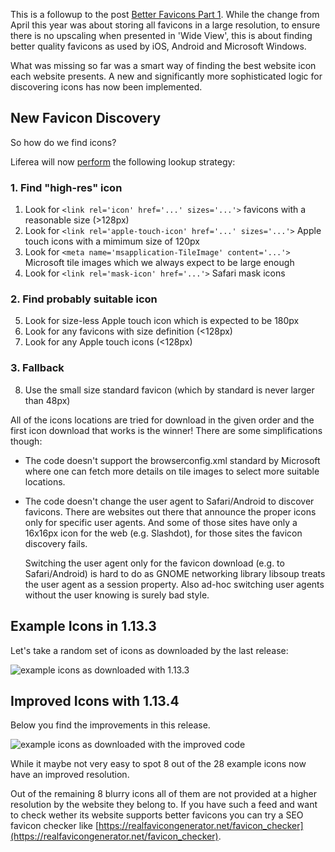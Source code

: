 This is a followup to the post [Better Favicons Part 1](Better-Favicons-Part-1). While the
change from April this year was about storing all favicons in a large resolution, to ensure
there is no upscaling when presented in 'Wide View', this is about finding better quality favicons
as used by iOS, Android and Microsoft Windows.

What was missing so far was a smart way of finding the best website icon each website presents.
A new and significantly more sophisticated logic for discovering icons has now been implemented.

## New Favicon Discovery

So how do we find icons?

Liferea will now [perform](https://github.com/lwindolf/liferea/commit/b7c29aa1fa1e50ee3fcb4c39771e3c5ddcaff171#) the following lookup strategy:

### 1. Find "high-res" icon

1. Look for `<link rel='icon' href='...' sizes='...'>` favicons with a reasonable size (>128px)
2. Look for `<link rel='apple-touch-icon' href='...' sizes='...'>` Apple touch icons with a mimimum size of 120px
3. Look for `<meta name='msapplication-TileImage' content='...'>` Microsoft tile images which we always expect to be large enough
4. Look for `<link rel='mask-icon' href='...'>` Safari mask icons

### 2. Find probably suitable icon

5. Look for size-less Apple touch icon which is expected to be 180px
6. Look for any favicons with size definition (<128px)
7. Look for any Apple touch icons (<128px)

### 3. Fallback

8. Use the small size standard favicon (which by standard is never larger than 48px)

All of the icons locations are tried for download in the given order and the first icon download
that works is the winner! There are some simplifications though:

- The code doesn't support the browserconfig.xml standard by Microsoft where 
  one can fetch more details on tile images to select more suitable locations.

- The code doesn't change the user agent to Safari/Android to discover favicons.
  There are websites out there that announce the proper icons only for specific
  user agents. And some of those sites have only a 16x16px icon for the web (e.g.
  Slashdot), for those sites the favicon discovery fails.
  
  Switching the user agent only for the favicon download (e.g. to Safari/Android)
  is hard to do as GNOME networking library libsoup treats the user agent as a 
  session property. Also ad-hoc switching user agents without the user knowing is surely
  bad style.

## Example Icons in 1.13.3

Let's take a random set of icons as downloaded by the last release:

![example icons as downloaded with 1.13.3](assets/favicons-improve2-old.png)

## Improved Icons with 1.13.4

Below you find the improvements in this release. 

![example icons as downloaded with the improved code](assets/favicons-improve2-new.png)

While it maybe not very easy to spot 8 out of the 28 example icons now have an improved resolution.

Out of the remaining 8 blurry icons all of them are not provided at a higher resolution
by the website they belong to. If you have such a feed and want to check wether its
website supports better favicons you can try a SEO favicon checker like [https://realfavicongenerator.net/favicon_checker](https://realfavicongenerator.net/favicon_checker).
